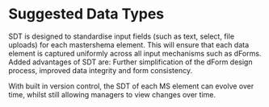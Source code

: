 # Suggested Data Types

SDT is designed to standardise input fields (such as text, select, file uploads) for each mastershema element. This will ensure that each data element is captured uniformly across all input mechanisms such as dForms. Added advantages of SDT are: Further simplification of the dForm design process, improved data integrity and form consistency.

With built in version control, the SDT of each MS element can evolve over time, whilst still allowing managers to view changes over time.
